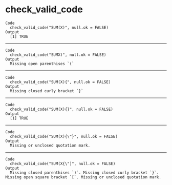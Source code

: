 # check_valid_code

    Code
      check_valid_code("SUM(X)", null.ok = FALSE)
    Output
      [1] TRUE

---

    Code
      check_valid_code("SUMX)", null.ok = FALSE)
    Output
      Missing open parenthises `(`

---

    Code
      check_valid_code("SUM(X){", null.ok = FALSE)
    Output
      Missing closed curly bracket `}`

---

    Code
      check_valid_code("SUM(X){}", null.ok = FALSE)
    Output
      [1] TRUE

---

    Code
      check_valid_code("SUM(X){\"}", null.ok = FALSE)
    Output
      Missing or unclosed quotation mark.

---

    Code
      check_valid_code("SUM(X{\"]", null.ok = FALSE)
    Output
      Missing closed parenthises `)`. Missing closed curly bracket `}`. Missing open square bracket `[`. Missing or unclosed quotation mark.

